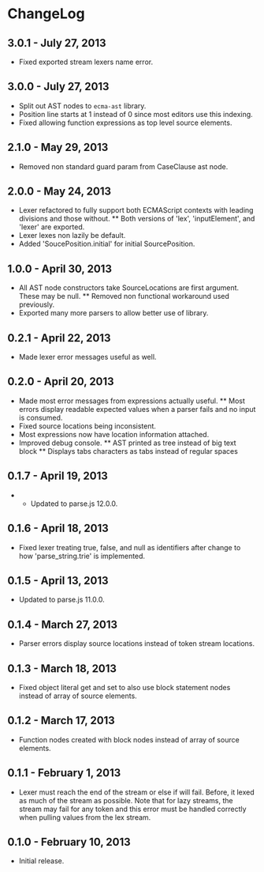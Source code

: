 # ChangeLog

## 3.0.1 - July 27, 2013
* Fixed exported stream lexers name error.

## 3.0.0 - July 27, 2013
* Split out AST nodes to `ecma-ast` library.
* Position line starts at 1 instead of 0 since most editors use this indexing. 
* Fixed allowing function expressions as top level source elements.

## 2.1.0 - May 29, 2013 ##
* Removed non standard guard param from CaseClause ast node.

## 2.0.0 - May 24, 2013 ##
* Lexer refactored to fully support both ECMAScript contexts with leading 
  divisions and those without.
** Both versions of 'lex', 'inputElement', and 'lexer' are exported.
* Lexer lexes non lazily be default.
* Added 'SoucePosition.initial' for initial SourcePosition.

## 1.0.0 - April 30, 2013 ##
* All AST node constructors take SourceLocations are first argument. These may
  be null. 
** Removed non functional workaround used previously.
* Exported many more parsers to allow better use of library.

## 0.2.1 - April 22, 2013 ##
* Made lexer error messages useful as well.

## 0.2.0 - April 20, 2013 ##
* Made most error messages from expressions actually useful.
** Most errors display readable expected values when a parser fails and
  no input is consumed.
* Fixed source locations being inconsistent.
* Most expressions now have location information attached.
* Improved debug console.
** AST printed as tree instead of big text block
** Displays tabs characters as tabs instead of regular spaces

## 0.1.7 - April 19, 2013 ##
* * Updated to parse.js 12.0.0.
  
## 0.1.6 - April 18, 2013 ##
* Fixed lexer treating true, false, and null as identifiers after change to 
  how 'parse_string.trie' is implemented.

## 0.1.5 - April 13, 2013 ##
* Updated to parse.js 11.0.0.

## 0.1.4 - March 27, 2013 ##
* Parser errors display source locations instead of token stream locations.

## 0.1.3 - March 18, 2013 ##
* Fixed object literal get and set to also use block statement nodes instead of
  array of source elements.

## 0.1.2 - March 17, 2013 ##
* Function nodes created with block nodes instead of array of source elements.

## 0.1.1 - February 1, 2013 ##
* Lexer must reach the end of the stream or else if will fail. Before, it lexed
  as much of the stream as possible. Note that for lazy streams, the stream
  may fail for any token and this error must be handled correctly when pulling
  values from the lex stream.

## 0.1.0 - February 10, 2013 ##
* Initial release.